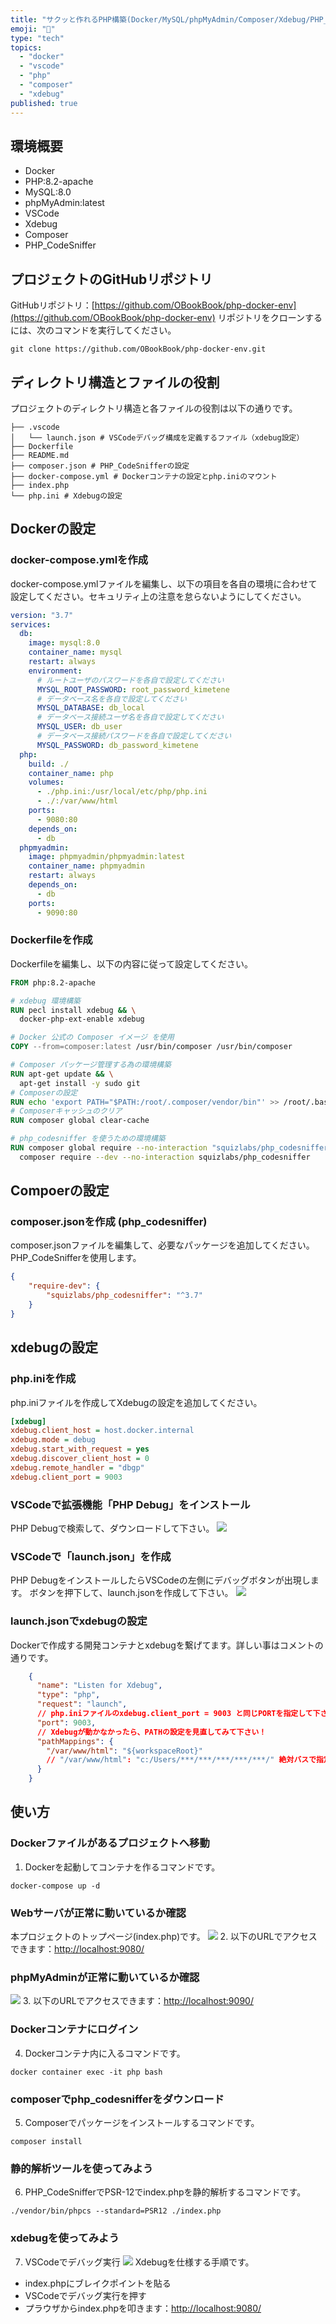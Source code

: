 ```yaml
---
title: "サクッと作れるPHP構築(Docker/MySQL/phpMyAdmin/Composer/Xdebug/PHP_CodeSniffer)"
emoji: "👻"
type: "tech"
topics:
  - "docker"
  - "vscode"
  - "php"
  - "composer"
  - "xdebug"
published: true
---
```


## 環境概要

- Docker
- PHP:8.2-apache
- MySQL:8.0
- phpMyAdmin:latest
- VSCode
- Xdebug
- Composer
- PHP_CodeSniffer

## プロジェクトのGitHubリポジトリ

GitHubリポジトリ：[https://github.com/OBookBook/php-docker-env](https://github.com/OBookBook/php-docker-env)
リポジトリをクローンするには、次のコマンドを実行してください。

```shell
git clone https://github.com/OBookBook/php-docker-env.git
```

## ディレクトリ構造とファイルの役割

プロジェクトのディレクトリ構造と各ファイルの役割は以下の通りです。

```
├── .vscode
│   └── launch.json # VSCodeデバッグ構成を定義するファイル（xdebug設定）
├── Dockerfile
├── README.md
├── composer.json # PHP_CodeSnifferの設定
├── docker-compose.yml # Dockerコンテナの設定とphp.iniのマウント
├── index.php
└── php.ini # Xdebugの設定
```

## Dockerの設定
### docker-compose.ymlを作成
docker-compose.ymlファイルを編集し、以下の項目を各自の環境に合わせて設定してください。セキュリティ上の注意を怠らないようにしてください。
```yaml
version: "3.7"
services:
  db:
    image: mysql:8.0
    container_name: mysql
    restart: always
    environment:
      # ルートユーザのパスワードを各自で設定してください
      MYSQL_ROOT_PASSWORD: root_password_kimetene
      # データベース名を各自で設定してください
      MYSQL_DATABASE: db_local
      # データベース接続ユーザ名を各自で設定してください
      MYSQL_USER: db_user
      # データベース接続パスワードを各自で設定してください
      MYSQL_PASSWORD: db_password_kimetene
  php:
    build: ./
    container_name: php
    volumes:
      - ./php.ini:/usr/local/etc/php/php.ini
      - ./:/var/www/html
    ports:
      - 9080:80
    depends_on:
      - db
  phpmyadmin:
    image: phpmyadmin/phpmyadmin:latest
    container_name: phpmyadmin
    restart: always
    depends_on:
      - db
    ports:
      - 9090:80
```

### Dockerfileを作成
Dockerfileを編集し、以下の内容に従って設定してください。
```Dockerfile
FROM php:8.2-apache

# xdebug 環境構築
RUN pecl install xdebug && \
  docker-php-ext-enable xdebug

# Docker 公式の Composer イメージ を使用
COPY --from=composer:latest /usr/bin/composer /usr/bin/composer

# Composer パッケージ管理する為の環境構築
RUN apt-get update && \
  apt-get install -y sudo git
# Composerの設定
RUN echo 'export PATH="$PATH:/root/.composer/vendor/bin"' >> /root/.bashrc
# Composerキャッシュのクリア
RUN composer global clear-cache

# php_codesniffer を使うための環境構築
RUN composer global require --no-interaction "squizlabs/php_codesniffer=*" && \
  composer require --dev --no-interaction squizlabs/php_codesniffer
```

## Compoerの設定
### composer.jsonを作成 (php_codesniffer)
composer.jsonファイルを編集して、必要なパッケージを追加してください。
PHP_CodeSnifferを使用します。
```json
{
    "require-dev": {
        "squizlabs/php_codesniffer": "^3.7"
    }
}
```

## xdebugの設定
### php.iniを作成
php.iniファイルを作成してXdebugの設定を追加してください。
```ini
[xdebug]
xdebug.client_host = host.docker.internal
xdebug.mode = debug
xdebug.start_with_request = yes
xdebug.discover_client_host = 0
xdebug.remote_handler = "dbgp"
xdebug.client_port = 9003
```

### VSCodeで拡張機能「PHP Debug」をインストール
PHP Debugで検索して、ダウンロードして下さい。
![](https://storage.googleapis.com/zenn-user-upload/bb693b4ca30d-20231029.png)

### VSCodeで「launch.json」を作成
PHP DebugをインストールしたらVSCodeの左側にデバッグボタンが出現します。
ボタンを押下して、launch.jsonを作成して下さい。
![](https://storage.googleapis.com/zenn-user-upload/bc3dfb224540-20231029.png)

### launch.jsonでxdebugの設定
Dockerで作成する開発コンテナとxdebugを繋げてます。詳しい事はコメントの通りです。
```json
    {
      "name": "Listen for Xdebug",
      "type": "php",
      "request": "launch",
      // php.iniファイルのxdebug.client_port = 9003 と同じPORTを指定して下さい!
      "port": 9003,
      // Xdebugが動かなかったら、PATHの設定を見直してみて下さい！
      "pathMappings": {
        "/var/www/html": "${workspaceRoot}"
        // "/var/www/html": "c:/Users/***/***/***/***/***/" 絶対バスで指定したら確実に動きます。
      }
    }
```

## 使い方

### Dockerファイルがあるプロジェクトへ移動
1. Dockerを起動してコンテナを作るコマンドです。
```shell
docker-compose up -d
```

### Webサーバが正常に動いているか確認
本プロジェクトのトップページ(index.php)です。
![](https://storage.googleapis.com/zenn-user-upload/73bd365d50f6-20231029.png)
2. 以下のURLでアクセスできます：[http://localhost:9080/](http://localhost:9080/)

### phpMyAdminが正常に動いているか確認
![](https://storage.googleapis.com/zenn-user-upload/ab6f97676c59-20231029.png)
3. 以下のURLでアクセスできます：[http://localhost:9090/](http://localhost:9090/)

### Dockerコンテナにログイン
4. Dockerコンテナ内に入るコマンドです。
```shell
docker container exec -it php bash
```

### composerでphp_codesnifferをダウンロード
5. Composerでパッケージをインストールするコマンドです。
```shell
composer install
```

### 静的解析ツールを使ってみよう
6. PHP_CodeSnifferでPSR-12でindex.phpを静的解析するコマンドです。
```shell
./vendor/bin/phpcs --standard=PSR12 ./index.php
```

### xdebugを使ってみよう
7. VSCodeでデバッグ実行
![](https://storage.googleapis.com/zenn-user-upload/a4a009797151-20231029.png)
Xdebugを仕様する手順です。
  * index.phpにブレイクポイントを貼る
  * VSCodeでデバッグ実行を押す
  * プラウザからindex.phpを叩きます：[http://localhost:9080/](http://localhost:9080/)
